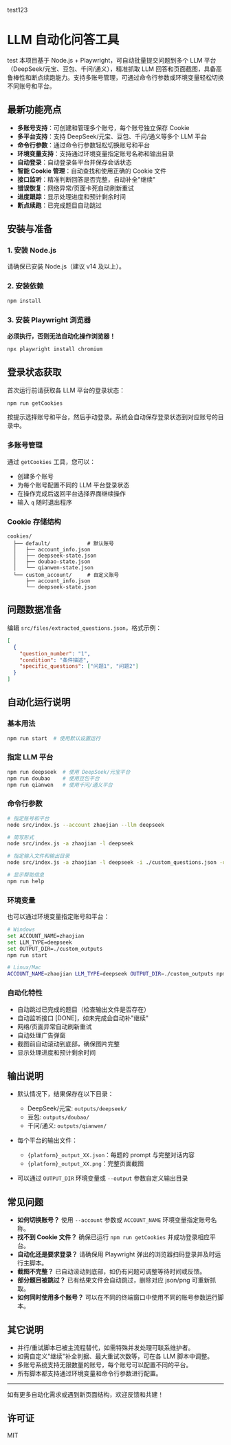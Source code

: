 test123

# LLM 自动化问答工具

test
本项目基于 Node.js + Playwright，可自动批量提交问题到多个 LLM 平台（DeepSeek/元宝、豆包、千问/通义），精准抓取 LLM 回答和页面截图，具备高鲁棒性和断点续跑能力。支持多账号管理，可通过命令行参数或环境变量轻松切换不同账号和平台。

## 最新功能亮点
- **多账号支持**：可创建和管理多个账号，每个账号独立保存 Cookie
- **多平台支持**：支持 DeepSeek/元宝、豆包、千问/通义等多个 LLM 平台
- **命令行参数**：通过命令行参数轻松切换账号和平台
- **环境变量支持**：支持通过环境变量指定账号名称和输出目录
- **自动登录**：自动登录各平台并保存会话状态
- **智能 Cookie 管理**：自动查找和使用正确的 Cookie 文件
- **接口监听**：精准判断回答是否完整，自动补全"继续"
- **错误恢复**：网络异常/页面卡死自动刷新重试
- **进度跟踪**：显示处理进度和预计剩余时间
- **断点续跑**：已完成题目自动跳过

## 安装与准备

### 1. 安装 Node.js
请确保已安装 Node.js（建议 v14 及以上）。

### 2. 安装依赖
```bash
npm install
```

### 3. 安装 Playwright 浏览器
**必须执行，否则无法自动化操作浏览器！**
```bash
npx playwright install chromium
```

## 登录状态获取
首次运行前请获取各 LLM 平台的登录状态：
```bash
npm run getCookies
```
按提示选择账号和平台，然后手动登录。系统会自动保存登录状态到对应账号的目录中。

### 多账号管理
通过 `getCookies` 工具，您可以：
- 创建多个账号
- 为每个账号配置不同的 LLM 平台登录状态
- 在操作完成后返回平台选择界面继续操作
- 输入 `q` 随时退出程序

### Cookie 存储结构
```
cookies/
  ├── default/            # 默认账号
  │   ├── account_info.json
  │   ├── deepseek-state.json
  │   ├── doubao-state.json
  │   └── qianwen-state.json
  └── custom_account/     # 自定义账号
      ├── account_info.json
      └── deepseek-state.json
```

## 问题数据准备
编辑 `src/files/extracted_questions.json`，格式示例：
```json
[
  {
    "question_number": "1",
    "condition": "条件描述",
    "specific_questions": ["问题1", "问题2"]
  }
]
```

## 自动化运行说明

### 基本用法
```bash
npm run start  # 使用默认设置运行
```

### 指定 LLM 平台
```bash
npm run deepseek  # 使用 DeepSeek/元宝平台
npm run doubao    # 使用豆包平台
npm run qianwen   # 使用千问/通义平台
```

### 命令行参数
```bash
# 指定账号和平台
node src/index.js --account zhaojian --llm deepseek

# 简写形式
node src/index.js -a zhaojian -l deepseek

# 指定输入文件和输出目录
node src/index.js -a zhaojian -l deepseek -i ./custom_questions.json -o ./custom_outputs

# 显示帮助信息
npm run help
```

### 环境变量
也可以通过环境变量指定账号和平台：
```bash
# Windows
set ACCOUNT_NAME=zhaojian
set LLM_TYPE=deepseek
set OUTPUT_DIR=./custom_outputs
npm run start

# Linux/Mac
ACCOUNT_NAME=zhaojian LLM_TYPE=deepseek OUTPUT_DIR=./custom_outputs npm run start
```

### 自动化特性
- 自动跳过已完成的题目（检查输出文件是否存在）
- 自动监听接口 [DONE]，如未完成会自动补"继续"
- 网络/页面异常自动刷新重试
- 自动处理广告弹窗
- 截图前自动滚动到底部，确保图片完整
- 显示处理进度和预计剩余时间

## 输出说明
- 默认情况下，结果保存在以下目录：
  - DeepSeek/元宝: `outputs/deepseek/`
  - 豆包: `outputs/doubao/`
  - 千问/通义: `outputs/qianwen/`

- 每个平台的输出文件：
  - `{platform}_output_XX.json`：每题的 prompt 与完整对话内容
  - `{platform}_output_XX.png`：完整页面截图
  
- 可以通过 `OUTPUT_DIR` 环境变量或 `--output` 参数自定义输出目录

## 常见问题
- **如何切换账号？** 使用 `--account` 参数或 `ACCOUNT_NAME` 环境变量指定账号名称。
- **找不到 Cookie 文件？** 确保已运行 `npm run getCookies` 并成功登录相应平台。
- **自动化还是要求登录？** 请确保用 Playwright 弹出的浏览器扫码登录并及时运行主脚本。
- **截图不完整？** 已自动滚动到底部，如仍有问题可调整等待时间或反馈。
- **部分题目被跳过？** 已有结果文件会自动跳过，删除对应 json/png 可重新抓取。
- **如何同时使用多个账号？** 可以在不同的终端窗口中使用不同的账号参数运行脚本。

## 其它说明
- 并行/重试脚本已被主流程替代，如需特殊并发处理可联系维护者。
- 如需自定义"继续"补全判据、最大重试次数等，可在各 LLM 脚本中调整。
- 多账号系统支持无限数量的账号，每个账号可以配置不同的平台。
- 所有脚本都支持通过环境变量和命令行参数进行配置。

---
如有更多自动化需求或遇到新页面结构，欢迎反馈和共建！

## 许可证

MIT
